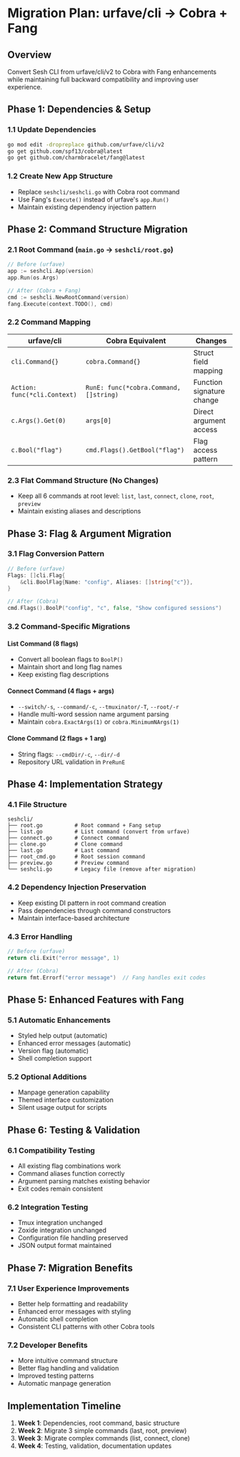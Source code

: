 # Migration Plan: urfave/cli → Cobra + Fang

## Overview
Convert Sesh CLI from urfave/cli/v2 to Cobra with Fang enhancements while maintaining full backward compatibility and improving user experience.

## Phase 1: Dependencies & Setup

### 1.1 Update Dependencies
```bash
go mod edit -dropreplace github.com/urfave/cli/v2
go get github.com/spf13/cobra@latest
go get github.com/charmbracelet/fang@latest
```

### 1.2 Create New App Structure
- Replace `seshcli/seshcli.go` with Cobra root command
- Use Fang's `Execute()` instead of urfave's `app.Run()`
- Maintain existing dependency injection pattern

## Phase 2: Command Structure Migration

### 2.1 Root Command (`main.go` → `seshcli/root.go`)
```go
// Before (urfave)
app := seshcli.App(version)
app.Run(os.Args)

// After (Cobra + Fang)
cmd := seshcli.NewRootCommand(version)
fang.Execute(context.TODO(), cmd)
```

### 2.2 Command Mapping
| urfave/cli | Cobra Equivalent | Changes |
|------------|------------------|---------|
| `cli.Command{}` | `cobra.Command{}` | Struct field mapping |
| `Action: func(*cli.Context)` | `RunE: func(*cobra.Command, []string)` | Function signature change |
| `c.Args().Get(0)` | `args[0]` | Direct argument access |
| `c.Bool("flag")` | `cmd.Flags().GetBool("flag")` | Flag access pattern |

### 2.3 Flat Command Structure (No Changes)
- Keep all 6 commands at root level: `list`, `last`, `connect`, `clone`, `root`, `preview`
- Maintain existing aliases and descriptions

## Phase 3: Flag & Argument Migration

### 3.1 Flag Conversion Pattern
```go
// Before (urfave)
Flags: []cli.Flag{
    &cli.BoolFlag{Name: "config", Aliases: []string{"c"}},
}

// After (Cobra)
cmd.Flags().BoolP("config", "c", false, "Show configured sessions")
```

### 3.2 Command-Specific Migrations

#### List Command (8 flags)
- Convert all boolean flags to `BoolP()`
- Maintain short and long flag names
- Keep existing flag descriptions

#### Connect Command (4 flags + args)
- `--switch/-s`, `--command/-c`, `--tmuxinator/-T`, `--root/-r`
- Handle multi-word session name argument parsing
- Maintain `cobra.ExactArgs(1)` or `cobra.MinimumNArgs(1)`

#### Clone Command (2 flags + 1 arg)
- String flags: `--cmdDir/-c`, `--dir/-d`
- Repository URL validation in `PreRunE`

## Phase 4: Implementation Strategy

### 4.1 File Structure
```
seshcli/
├── root.go          # Root command + Fang setup
├── list.go          # List command (convert from urfave)
├── connect.go       # Connect command
├── clone.go         # Clone command  
├── last.go          # Last command
├── root_cmd.go      # Root session command
├── preview.go       # Preview command
└── seshcli.go       # Legacy file (remove after migration)
```

### 4.2 Dependency Injection Preservation
- Keep existing DI pattern in root command creation
- Pass dependencies through command constructors
- Maintain interface-based architecture

### 4.3 Error Handling
```go
// Before (urfave)
return cli.Exit("error message", 1)

// After (Cobra)
return fmt.Errorf("error message")  // Fang handles exit codes
```

## Phase 5: Enhanced Features with Fang

### 5.1 Automatic Enhancements
- Styled help output (automatic)
- Enhanced error messages (automatic)  
- Version flag (automatic)
- Shell completion support

### 5.2 Optional Additions
- Manpage generation capability
- Themed interface customization
- Silent usage output for scripts

## Phase 6: Testing & Validation

### 6.1 Compatibility Testing
- All existing flag combinations work
- Command aliases function correctly
- Argument parsing matches existing behavior
- Exit codes remain consistent

### 6.2 Integration Testing
- Tmux integration unchanged
- Zoxide integration unchanged
- Configuration file handling preserved
- JSON output format maintained

## Phase 7: Migration Benefits

### 7.1 User Experience Improvements
- Better help formatting and readability
- Enhanced error messages with styling
- Automatic shell completion
- Consistent CLI patterns with other Cobra tools

### 7.2 Developer Benefits
- More intuitive command structure
- Better flag handling and validation
- Improved testing patterns
- Automatic manpage generation

## Implementation Timeline
1. **Week 1**: Dependencies, root command, basic structure
2. **Week 2**: Migrate 3 simple commands (last, root, preview)
3. **Week 3**: Migrate complex commands (list, connect, clone)
4. **Week 4**: Testing, validation, documentation updates